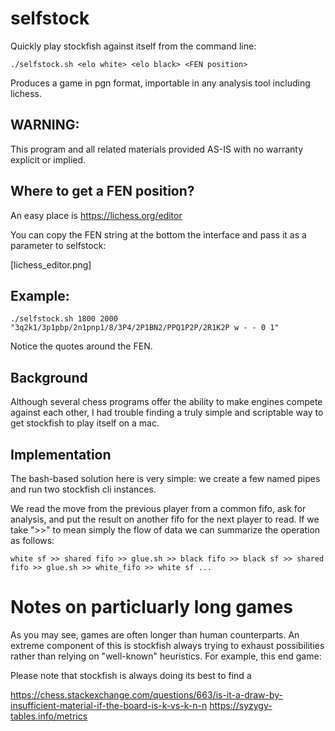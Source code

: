 # selfstock

Quickly play stockfish against itself from the command line:

```
./selfstock.sh <elo white> <elo black> <FEN position>

```

Produces a game in pgn format, importable in any analysis tool including lichess.

## WARNING:

This program and all related materials provided AS-IS with no warranty explicit or implied.

## Where to get a FEN position?

An easy place is https://lichess.org/editor

You can copy the FEN string at the bottom the interface and pass it as a parameter to selfstock:

[lichess_editor.png]

## Example:

```
./selfstock.sh 1800 2000 "3q2k1/3p1pbp/2n1pnp1/8/3P4/2P1BN2/PPQ1P2P/2R1K2P w - - 0 1"
```

Notice the quotes around the FEN.






## Background
Although several chess programs offer the ability to make engines compete against each other, I had trouble finding a truly simple and scriptable way to get stockfish to play itself on a mac. 


## Implementation
The bash-based solution here is very simple: we create a few named pipes and run two stockfish cli instances.

We read the move from the previous player from a common fifo, ask for analysis, and put the result on another fifo
for the next player to read. If we take ">>" to mean simply the flow of data we can summarize the operation as follows:

``
  white sf >> shared fifo >> glue.sh >> black fifo >> black sf >> shared fifo >> glue.sh >> white_fifo >> white sf ...
``

# Notes on particluarly long games

As you may see, games are often longer than human counterparts. An extreme component of this is stockfish always trying to exhaust possibilities rather than relying on "well-known" heuristics. For example, this end game:


Please note that stockfish is always doing its best to find a

https://chess.stackexchange.com/questions/663/is-it-a-draw-by-insufficient-material-if-the-board-is-k-vs-k-n-n 
https://syzygy-tables.info/metrics
